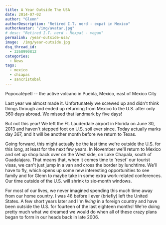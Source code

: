 ```yaml
---
title: A Year Outside The USA
date: 2014-07-02
author: "Glenn"
authorDescription: "Retired I.T. nerd - expat in Mexico"
authorAvatar: "/img/avatar.jpg"
# desc: "Retired I.T. nerd - Mexpat - vegan"
permalink: /year-outside-usa/
image:  /img/year-outside.jpg
dsq_thread_id:
  - 3268990812
categories:
  - News
tags:
  - mexico
  - chiapas
  - sancristobal
---
```

  <p class="wp-caption-text">
    Popocatépetl -- the active volcano in Puebla, Mexico, east of Mexico City
  </p>

Last year we almost made it. Unfortunately we screwed up and didn't think things through and ended up returning from Mexico to the U.S. after only 360 days abroad. We missed that landmark by five days!

But not this year! We left the Ft. Lauderdale airport in Florida on June 30, 2013 and haven't stepped foot on U.S. soil ever since. Today actually marks day 367, and it will be another month before we return to Texas.

Going forward, this might actually be the last time we're outside the U.S. for this long, at least for the next few years. In November we'll return to Mexico and set up shop back over on the West side, on Lake Chapala, south of Guadalajara. That means that, when it comes time to 'reset' our tourist visas, we can't just jump in a van and cross the border by lunchtime. We'll have to fly, which opens up some new interesting opportunities to see family and for Glenn to maybe take in some extra work-related conferences. Our time outside of the U.S. will shrink to six-month windows.

For most of our lives, we never imagined spending this much time away from our home country. I was 46 before I ever (briefly) left the United States. A few short years later and I'm *living* in a foreign country and have been outside the U.S. for fourteen of the last eighteen months! We're doing pretty much what we dreamed we would do when all of these crazy plans began to form in our heads back in late 2006.
